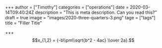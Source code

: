 +++
author = ["Timothy"]
categories = ["operations"]
date = 2020-03-14T09:40:24Z
description = "This is meta description. Can you read this?"
draft = true
image = "images/2020-three-quarters-3.png"
tage = ["tags"]
title = "Filler Title"

+++
$$x_{1,2} = {-b\\pm\\sqrt{b^2 - 4ac} \\over 2a}.$$